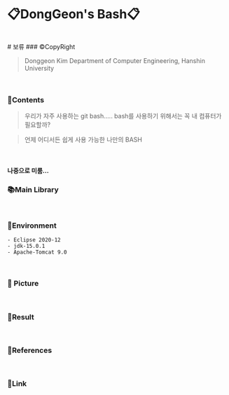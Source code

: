 # 📋DongGeon's Bash📋

<br>
# 보류
### ©CopyRight

> Donggeon Kim
> Department of Computer Engineering, Hanshin University

<br>

### 📒Contents
> 우리가 자주 사용하는 git bash.....
> bash를 사용하기 위해서는 꼭 내 컴퓨터가 필요할까?

> 언제 어디서든 쉽게 사용 가능한 나만의 BASH

<br>

#### 나중으로 미룸...

### 📚Main Library

<br>

### 🔧Environment
    - Eclipse 2020-12
    - jdk-15.0.1
    - Apache-Tomcat 9.0

<br>

### 📸 Picture

<br>

### 🤟Result

<br>

### 📖References

<br>

### 🔗Link

